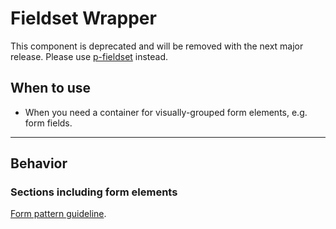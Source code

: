 # Fieldset Wrapper

<p-inline-notification heading="Deprecation hint" state="error" dismiss-button="false">
  This component is deprecated and will be removed with the next major release.
Please use <a href="components/fieldset">p-fieldset</a> instead.
</p-inline-notification>

<TableOfContents></TableOfContents>

## When to use

- When you need a container for visually-grouped form elements, e.g. form fields.

---

## Behavior

### Sections including form elements

[Form pattern guideline](patterns/forms).

